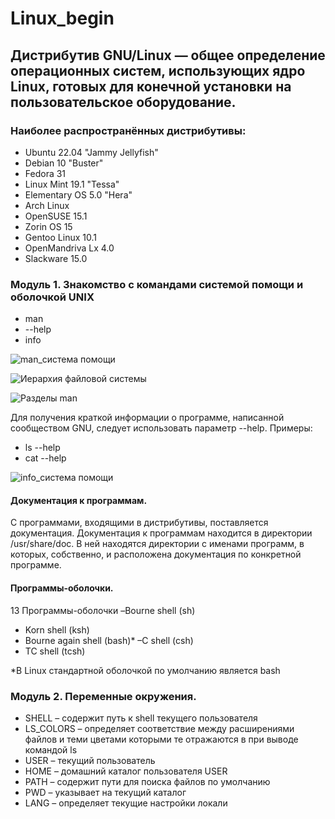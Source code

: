 # Linux_begin
## Дистрибутив GNU/Linux — общее определение операционных систем, использующих ядро Linux, готовых для конечной установки на пользовательское оборудование.
### Наиболее распространённых дистрибутивы:
- Ubuntu 22.04 "Jammy Jellyfish"
- Debian 10 "Buster"
- Fedora 31
- Linux Mint 19.1 "Tessa"
- Elementary OS 5.0 "Hera"
- Arch Linux
- OpenSUSE 15.1
- Zorin OS 15
- Gentoo Linux 10.1
- OpenMandriva Lx 4.0
- Slackware 15.0

### Модуль 1. Знакомство с командами системой помощи и оболочкой UNIX
- man
- --help
- info

![man_система помощи](https://github.com/tvgVita69/Linux_begin/assets/98489171/dbe09058-bc5b-4385-a47c-673e3964ab51)

![Иерархия файловой системы](https://github.com/tvgVita69/Linux_begin/assets/98489171/82618256-a45b-4976-b355-a8e3475b352d)

![Разделы man](https://github.com/tvgVita69/Linux_begin/assets/98489171/f44cb710-397e-4899-9b2c-2e4cb7778ed5)

Для получения краткой информации о программе, написанной сообществом GNU, следует использовать параметр --help.
Примеры:
- ls --help
- cat --help
  
![info_система помощи](https://github.com/tvgVita69/Linux_begin/assets/98489171/4762d1c8-c9b7-4a3d-810e-935a03e7750a)

#### Документация к программам.
С программами, входящими в дистрибутивы, поставляется документация.
Документация к программам находится в директории /usr/share/doc. В ней находятся директории с именами программ, в которых, собственно, и расположена документация по конкретной программе.

#### Программы-оболочки.
13
Программы-оболочки
–Bourne shell (sh)
- Korn shell (ksh)
- Bourne again shell (bash)*
–C shell (csh)
- TC shell (tcsh)
    
*В Linux стандартной оболочкой по умолчанию является bash

### Модуль 2. Переменные окружения.
- SHELL – содержит путь к shell текущего пользователя
- LS_COLORS – определяет соответствие между расширениями файлов и теми цветами которыми те отражаются в при выводе командой ls
- USER – текущий пользователь
- HOME – домашний каталог пользователя USER
- PATH – содержит пути для поиска файлов по умолчанию
- PWD – указывает на текущий каталог
- LANG – определяет текущие настройки локали
